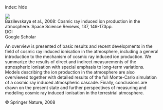 index: hide

<div class="Citation">
    <div class="Citation-thumb CitationThumb-linked"  data-href="https://doi.org/10.1007/s11214-008-9339-y">
      <img src="https://static.claimspace.cloud/climate-study-static/refs/thumbs/7/Bazilevskaya_et_al_2008-thumb.png" />
    </div>

  <div class="Citation-body">
    <div class="Citation-text">Bazilevskaya et al., 2008: Cosmic ray induced ion production in the atmosphere. <span class="Article-journal">Space Science Reviews, </span><span class="Article-volume">137, </span>149-173pp.</div>
    <div class="Citation-links">
      <div class="CitationLink" data-href="https://doi.org/10.1007/s11214-008-9339-y">
        <div class="CitationLink-icon CitationLink-Doi"></div>
        <div class="CitationLink-text">DOI</div>
      </div>
      <div class="CitationLink" data-href="https://scholar.google.com/scholar?q=10.1007/s11214-008-9339-y">
        <div class="CitationLink-icon CitationLink-Scholar"></div>
        <div class="CitationLink-text">Google Scholar</div>
      </div>
    </div>
  </div>
</div>

An overview is presented of basic results and recent developments in the field of cosmic ray induced ionisation in the atmosphere, including a general introduction to the mechanism of cosmic ray induced ion production. We summarize the results of direct and indirect measurements of the atmospheric ionisation with special emphasis to long-term variations. Models describing the ion production in the atmosphere are also overviewed together with detailed results of the full Monte-Carlo simulation of a cosmic ray induced atmospheric cascade. Finally, conclusions are drawn on the present state and further perspectives of measuring and modeling cosmic ray induced ionisation in the terrestrial atmosphere.

<div class="Citation-copy">
&copy; Springer Nature, 2008
</div>